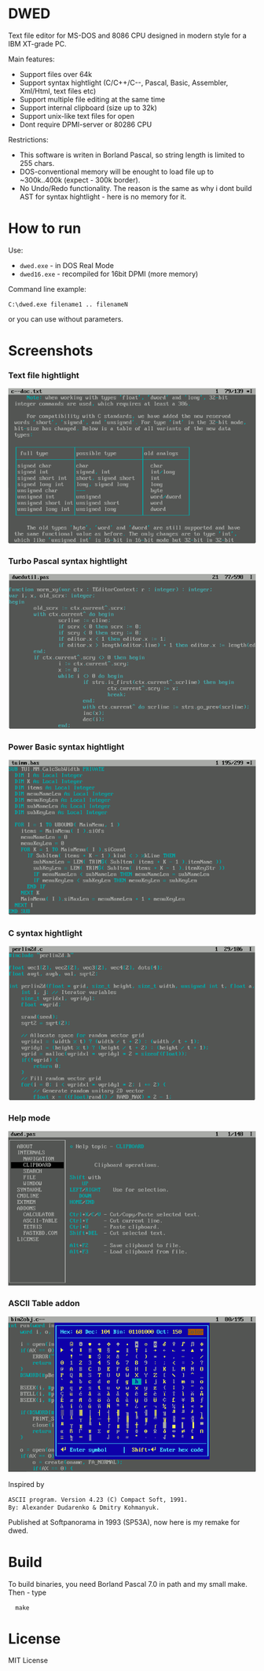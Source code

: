 # DWED

Text file editor for MS-DOS and 8086 CPU designed in modern style for a IBM XT-grade PC.

Main features:

* Support files over 64k
* Support syntax hightlight (C/C++/C--, Pascal, Basic, Assembler, Xml/Html, text files etc)
* Support multiple file editing at the same time
* Support internal clipboard (size up to 32k)
* Support unix-like text files for open
* Dont require DPMI-server or 80286 CPU

Restrictions:

* This software is writen in Borland Pascal, so string length is limited to 255 chars.
* DOS-conventional memory will be enought to load file up to ~300k..400k (expect - 300k border).
* No Undo/Redo functionality. The reason is the same as why i dont build AST for syntax hightlight - here is no memory for it.

# How to run
Use:

* `dwed.exe` - in DOS Real Mode
* `dwed16.exe` - recompiled for 16bit DPMI (more memory)

Command line example:

	C:\dwed.exe filename1 .. filenameN

or you can use without parameters.
# Screenshots

### Text file hightlight
![Image Screenshot - Txt syntax hightlighjt](https://github.com/DosWorld/dwed/raw/main/DWED-TXT.PNG)

### Turbo Pascal syntax hightlight
![Image Screenshot - Pascal syntax hightlighjt](https://github.com/DosWorld/dwed/raw/main/DWED-PAS.PNG)

### Power Basic syntax hightlight
![Image Screenshot - Basic syntax hightlighjt](https://github.com/DosWorld/dwed/raw/main/DWED-BAS.PNG)

### C syntax hightlight
![Image Screenshot - C syntax hightlighjt](https://github.com/DosWorld/dwed/raw/main/DWED-C.PNG)

### Help mode
![Image Screenshot - C syntax hightlighjt](https://github.com/DosWorld/dwed/raw/main/DWED-HLP.PNG)

### ASCII Table addon
![Image ASCII Table addon](https://github.com/DosWorld/dwed/raw/main/DWED-ASC.PNG)

Inspired by

	ASCII program. Version 4.23 (C) Compact Soft, 1991.
	By: Alexander Dudarenko & Dmitry Kohmanyuk.

Published at Softpanorama in 1993 (SP53A), now here is my remake for dwed.
# Build

To build binaries, you need Borland Pascal 7.0 in path and my small make. Then - type

      make

# License

MIT License
